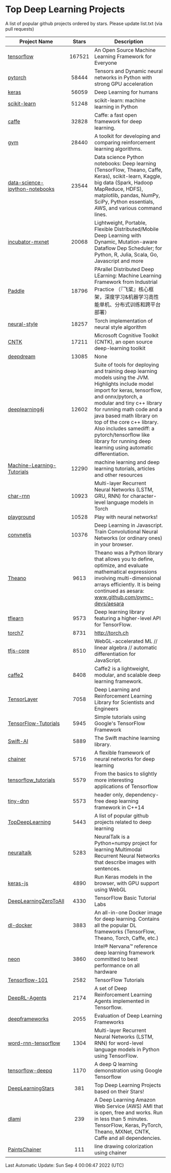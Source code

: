 # Top Deep Learning Projects
A list of popular github projects ordered by stars.
Please update list.txt (via pull requests)

|Project Name| Stars | Description |
| ---------- |:-----:| ----------- |
| [tensorflow](https://github.com/tensorflow/tensorflow) | 167521 | An Open Source Machine Learning Framework for Everyone |
| [pytorch](https://github.com/pytorch/pytorch) | 58444 | Tensors and Dynamic neural networks in Python with strong GPU acceleration |
| [keras](https://github.com/keras-team/keras) | 56059 | Deep Learning for humans |
| [scikit-learn](https://github.com/scikit-learn/scikit-learn) | 51248 | scikit-learn: machine learning in Python |
| [caffe](https://github.com/BVLC/caffe) | 32828 | Caffe: a fast open framework for deep learning. |
| [gym](https://github.com/openai/gym) | 28440 | A toolkit for developing and comparing reinforcement learning algorithms. |
| [data-science-ipython-notebooks](https://github.com/donnemartin/data-science-ipython-notebooks) | 23544 | Data science Python notebooks: Deep learning (TensorFlow, Theano, Caffe, Keras), scikit-learn, Kaggle, big data (Spark, Hadoop MapReduce, HDFS), matplotlib, pandas, NumPy, SciPy, Python essentials, AWS, and various command lines. |
| [incubator-mxnet](https://github.com/apache/incubator-mxnet) | 20068 | Lightweight, Portable, Flexible Distributed/Mobile Deep Learning with Dynamic, Mutation-aware Dataflow Dep Scheduler; for Python, R, Julia, Scala, Go, Javascript and more |
| [Paddle](https://github.com/PaddlePaddle/Paddle) | 18796 | PArallel Distributed Deep LEarning: Machine Learning Framework from Industrial Practice （『飞桨』核心框架，深度学习&机器学习高性能单机、分布式训练和跨平台部署） |
| [neural-style](https://github.com/jcjohnson/neural-style) | 18257 | Torch implementation of neural style algorithm |
| [CNTK](https://github.com/microsoft/CNTK) | 17211 | Microsoft Cognitive Toolkit (CNTK), an open source deep-learning toolkit |
| [deepdream](https://github.com/google/deepdream) | 13085 | None |
| [deeplearning4j](https://github.com/deeplearning4j/deeplearning4j) | 12602 | Suite of tools for deploying and training deep learning models using the JVM. Highlights include model import for keras, tensorflow, and onnx/pytorch, a modular and tiny c++ library for running math code and a java based math library on top of the core c++ library. Also includes samediff: a pytorch/tensorflow like library for running deep learning using automatic differentiation. |
| [Machine-Learning-Tutorials](https://github.com/ujjwalkarn/Machine-Learning-Tutorials) | 12290 | machine learning and deep learning tutorials, articles and other resources  |
| [char-rnn](https://github.com/karpathy/char-rnn) | 10923 | Multi-layer Recurrent Neural Networks (LSTM, GRU, RNN) for character-level language models in Torch |
| [playground](https://github.com/tensorflow/playground) | 10528 | Play with neural networks! |
| [convnetjs](https://github.com/karpathy/convnetjs) | 10376 | Deep Learning in Javascript. Train Convolutional Neural Networks (or ordinary ones) in your browser. |
| [Theano](https://github.com/Theano/Theano) | 9613 | Theano was a Python library that allows you to define, optimize, and evaluate mathematical expressions involving multi-dimensional arrays efficiently. It is being continued as aesara: www.github.com/pymc-devs/aesara |
| [tflearn](https://github.com/tflearn/tflearn) | 9573 | Deep learning library featuring a higher-level API for TensorFlow. |
| [torch7](https://github.com/torch/torch7) | 8731 | http://torch.ch |
| [tfjs-core](https://github.com/tensorflow/tfjs-core) | 8510 | WebGL-accelerated ML // linear algebra // automatic differentiation for JavaScript. |
| [caffe2](https://github.com/facebookarchive/caffe2) | 8408 | Caffe2 is a lightweight, modular, and scalable deep learning framework. |
| [TensorLayer](https://github.com/tensorlayer/TensorLayer) | 7058 | Deep Learning and Reinforcement Learning Library for Scientists and Engineers  |
| [TensorFlow-Tutorials](https://github.com/nlintz/TensorFlow-Tutorials) | 5945 | Simple tutorials using Google's TensorFlow Framework |
| [Swift-AI](https://github.com/Swift-AI/Swift-AI) | 5889 | The Swift machine learning library. |
| [chainer](https://github.com/chainer/chainer) | 5716 | A flexible framework of neural networks for deep learning |
| [tensorflow_tutorials](https://github.com/pkmital/tensorflow_tutorials) | 5579 | From the basics to slightly more interesting applications of Tensorflow |
| [tiny-dnn](https://github.com/tiny-dnn/tiny-dnn) | 5573 | header only, dependency-free deep learning framework in C++14 |
| [TopDeepLearning](https://github.com/aymericdamien/TopDeepLearning) | 5443 | A list of popular github projects related to deep learning |
| [neuraltalk](https://github.com/karpathy/neuraltalk) | 5283 | NeuralTalk is a Python+numpy project for learning Multimodal Recurrent Neural Networks that describe images with sentences. |
| [keras-js](https://github.com/transcranial/keras-js) | 4890 | Run Keras models in the browser, with GPU support using WebGL |
| [DeepLearningZeroToAll](https://github.com/hunkim/DeepLearningZeroToAll) | 4330 | TensorFlow Basic Tutorial Labs |
| [dl-docker](https://github.com/floydhub/dl-docker) | 3883 | An all-in-one Docker image for deep learning. Contains all the popular DL frameworks (TensorFlow, Theano, Torch, Caffe, etc.) |
| [neon](https://github.com/NervanaSystems/neon) | 3860 | Intel® Nervana™ reference deep learning framework committed to best performance on all hardware |
| [Tensorflow-101](https://github.com/sjchoi86/Tensorflow-101) | 2582 | TensorFlow Tutorials |
| [DeepRL-Agents](https://github.com/awjuliani/DeepRL-Agents) | 2174 | A set of Deep Reinforcement Learning Agents implemented in Tensorflow. |
| [deepframeworks](https://github.com/zer0n/deepframeworks) | 2055 | Evaluation of Deep Learning Frameworks |
| [word-rnn-tensorflow](https://github.com/hunkim/word-rnn-tensorflow) | 1304 | Multi-layer Recurrent Neural Networks (LSTM, RNN) for word-level language models in Python using TensorFlow. |
| [tensorflow-deepq](https://github.com/siemanko/tensorflow-deepq) | 1170 | A deep Q learning demonstration using Google Tensorflow |
| [DeepLearningStars](https://github.com/hunkim/DeepLearningStars) | 381 | Top Deep Learning Projects based on their Stars! |
| [dlami](https://github.com/ritchieng/dlami) | 239 | A Deep Learning Amazon Web Service (AWS) AMI that is open, free and works. Run in less than 5 minutes. TensorFlow, Keras, PyTorch, Theano, MXNet, CNTK, Caffe and all dependencies. |
| [PaintsChainer](https://github.com/taizan/PaintsChainer) | 111 | line drawing colorization using chainer |

Last Automatic Update: Sun Sep  4 00:06:47 2022 (UTC)
